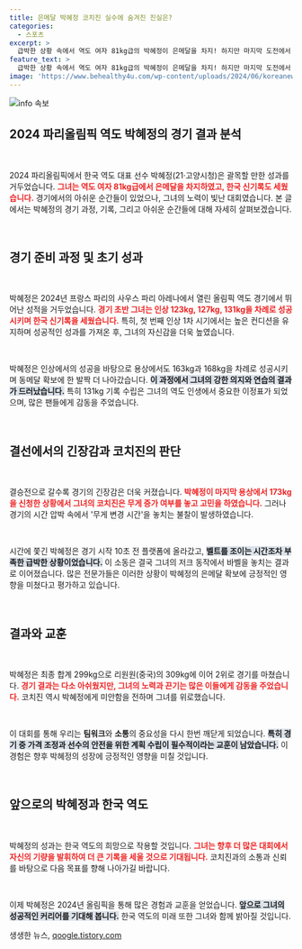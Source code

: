 ```yaml
---
title: 은메달 박혜정 코치진 실수에 숨겨진 진실은?
categories:
  - 스포츠
excerpt: >
  급박한 상황 속에서 역도 여자 81kg급의 박혜정이 은메달을 차지! 하지만 마지막 도전에서 코치진의 실수로 아쉬움을 남겼다. 짜릿한 순간과 함께 펼쳐진 이야기를 확인해보세요!
feature_text: >
  급박한 상황 속에서 역도 여자 81kg급의 박혜정이 은메달을 차지! 하지만 마지막 도전에서 코치진의 실수로 아쉬움을 남겼다. 짜릿한 순간과 함께 펼쳐진 이야기를 확인해보세요!
image: 'https://www.behealthy4u.com/wp-content/uploads/2024/06/koreanews.jpg'
---
```


<p><img src="https://www.behealthy4u.com/wp-content/uploads/2024/06/koreanews.jpg" alt="info 속보" /></p>

<h2 data-ke-size="size26">2024 파리올림픽 역도 박혜정의 경기 결과 분석</h2>

<p data-ke-size="size16">&nbsp;</p> 

<p>2024 파리올림픽에서 한국 역도 대표 선수 박혜정(21·고양시청)은 괄목할 만한 성과를 거두었습니다. <b><span style="color: #ee2323;">그녀는 역도 여자 81kg급에서 은메달을 차지하였고, 한국 신기록도 세웠습니다.</span></b> 경기에서의 아쉬운 순간들이 있었으나, 그녀의 노력이 빛난 대회였습니다. 본 글에서는 박혜정의 경기 과정, 기록, 그리고 아쉬운 순간들에 대해 자세히 살펴보겠습니다.</p>

<p data-ke-size="size16">&nbsp;</p> 

<h2 data-ke-size="size26">경기 준비 과정 및 초기 성과</h2>

<p data-ke-size="size16">&nbsp;</p> 

<p>박혜정은 2024년 프랑스 파리의 사우스 파리 아레나에서 열린 올림픽 역도 경기에서 뛰어난 성적을 거두었습니다. <b><span style="color: #ee2323;">경기 초반 그녀는 인상 123kg, 127kg, 131kg을 차례로 성공시키며 한국 신기록을 세웠습니다.</span></b> 특히, 첫 번째 인상 1차 시기에서는 높은 컨디션을 유지하며 성공적인 성과를 가져온 후, 그녀의 자신감을 더욱 높였습니다.</p>

<p data-ke-size="size16">&nbsp;</p> 

<p>박혜정은 인상에서의 성공을 바탕으로 용상에서도 163kg과 168kg을 차례로 성공시키며 동메달 확보에 한 발짝 더 나아갔습니다. <b><span style="background-color: #21538527;">이 과정에서 그녀의 강한 의지와 연습의 결과가 드러났습니다.</span></b> 특히 131kg 기록 수립은 그녀의 역도 인생에서 중요한 이정표가 되었으며, 많은 팬들에게 감동을 주었습니다.</p>

<p data-ke-size="size16">&nbsp;</p> 

<h2 data-ke-size="size26">결선에서의 긴장감과 코치진의 판단</h2>

<p data-ke-size="size16">&nbsp;</p> 

<p>결승전으로 갈수록 경기의 긴장감은 더욱 커졌습니다. <b><span style="color: #ee2323;">박혜정이 마지막 용상에서 173kg을 신청한 상황에서 그녀의 코치진은 무게 증가 여부를 놓고 고민을 하였습니다.</span></b> 그러나 경기의 시간 압박 속에서 '무게 변경 시간'을 놓치는 불찰이 발생하였습니다. </p>

<p data-ke-size="size16">&nbsp;</p> 

<p>시간에 쫓긴 박혜정은 경기 시작 10초 전 플랫폼에 올라갔고, <b><span style="background-color: #21538527;">벨트를 조이는 시간조차 부족한 급박한 상황이었습니다.</span></b> 이 소동은 결국 그녀의 저크 동작에서 바벨을 놓치는 결과로 이어졌습니다. 많은 전문가들은 이러한 상황이 박혜정의 은메달 확보에 긍정적인 영향을 미쳤다고 평가하고 있습니다.</p>

<p data-ke-size="size16">&nbsp;</p> 

<h2 data-ke-size="size26">결과와 교훈</h2>

<p data-ke-size="size16">&nbsp;</p> 

<p>박혜정은 최종 합계 299kg으로 리원원(중국)의 309kg에 이어 2위로 경기를 마쳤습니다. <b><span style="color: #ee2323;">경기 결과는 다소 아쉬웠지만, 그녀의 노력과 끈기는 많은 이들에게 감동을 주었습니다.</span></b> 코치진 역시 박혜정에게 미안함을 전하며 그녀를 위로했습니다. </p>

<p data-ke-size="size16">&nbsp;</p> 

<p>이 대회를 통해 우리는 <strong>팀워크</strong>와 <strong>소통</strong>의 중요성을 다시 한번 깨닫게 되었습니다. <b><span style="background-color: #21538527;">특히 경기 중 가격 조정과 선수의 안전을 위한 계획 수립이 필수적이라는 교훈이 남았습니다.</span></b> 이 경험은 향후 박혜정의 성장에 긍정적인 영향을 미칠 것입니다.</p>

<p data-ke-size="size16">&nbsp;</p> 

<h2 data-ke-size="size26">앞으로의 박혜정과 한국 역도</h2>

<p data-ke-size="size16">&nbsp;</p> 

<p>박혜정의 성과는 한국 역도의 희망으로 작용할 것입니다. <b><span style="color: #ee2323;">그녀는 향후 더 많은 대회에서 자신의 기량을 발휘하여 더 큰 기록을 세울 것으로 기대됩니다.</span></b> 코치진과의 소통과 신뢰를 바탕으로 다음 목표를 향해 나아가길 바랍니다.</p>

<p data-ke-size="size16">&nbsp;</p> 

<p>이제 박혜정은 2024년 올림픽을 통해 많은 경험과 교훈을 얻었습니다. <b><span style="background-color: #21538527;">앞으로 그녀의 성공적인 커리어를 기대해 봅니다.</span></b> 한국 역도의 미래 또한 그녀와 함께 밝아질 것입니다.</p>
생생한 뉴스, <a href="https://qoogle.tistory.com" rel="dofollow">qoogle.tistory.com</a>


